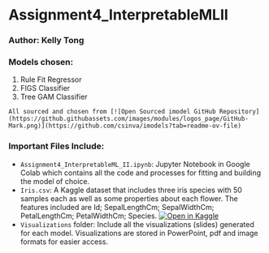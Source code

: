 # Assignment4_InterpretableMLII
### Author: Kelly Tong


### Models chosen: 
1. Rule Fit Regressor
2. FIGS Classifier
3. Tree GAM Classifier

`All sourced and chosen from [![Open Sourced imodel GitHub Repository](https://github.githubassets.com/images/modules/logos_page/GitHub-Mark.png)](https://github.com/csinva/imodels?tab=readme-ov-file)`


### Important Files Include: 
- `Assignment4_InterpretableML_II.ipynb`: Jupyter Notebook in Google Colab which contains all the code and processes for fitting and building the model of choice.
- `Iris.csv`: A Kaggle dataset that includes three iris species with 50 samples each as well as some properties about each flower. The features included are Id; SepalLengthCm; SepalWidthCm; PetalLengthCm; PetalWidthCm; Species. [![Open in Kaggle](https://img.shields.io/badge/Kaggle-Open%20in%20Kaggle-blue)](https://www.kaggle.com/datasets/uciml/iris)
- `Visualizations` folder: Include all the visualizations (slides) generated for each model. Visualizations are stored in PowerPoint, pdf and image formats for easier access. 
